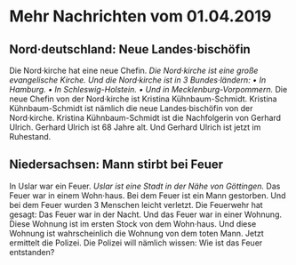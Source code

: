 # Mehr Nachrichten vom 01.04.2019


## Nord·deutschland: Neue Landes·bischöfin
Die Nord·kirche hat eine neue Chefin. 
*Die Nord·kirche ist eine große evangelische Kirche.* 
*Und die Nord·kirche ist in 3 Bundes·ländern:* *• In Hamburg.* *• In Schleswig-Holstein.* 
*• Und in Mecklenburg-Vorpommern.* Die neue Chefin von der Nord·kirche ist Kristina Kühnbaum-Schmidt. Kristina Kühnbaum-Schmidt ist nämlich die neue Landes·bischöfin von der Nord·kirche. Kristina Kühnbaum-Schmidt ist die Nachfolgerin von Gerhard Ulrich. Gerhard Ulrich ist 68 Jahre alt. Und Gerhard Ulrich ist jetzt im Ruhestand. 

## Niedersachsen: Mann stirbt bei Feuer
In Uslar war ein Feuer. 
*Uslar ist eine Stadt in der Nähe von Göttingen.* Das Feuer war in einem Wohn·haus. Bei dem Feuer ist ein Mann gestorben. Und bei dem Feuer wurden 3 Menschen leicht verletzt. Die Feuerwehr hat gesagt: Das Feuer war in der Nacht. Und das Feuer war in einer Wohnung. Diese Wohnung ist im ersten Stock von dem Wohn·haus. Und diese Wohnung ist wahrscheinlich die Wohnung von dem toten Mann. Jetzt ermittelt die Polizei. Die Polizei will nämlich wissen: Wie ist das Feuer entstanden? 
